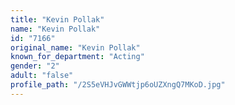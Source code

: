 ```yaml
---
title: "Kevin Pollak"
name: "Kevin Pollak"
id: "7166"
original_name: "Kevin Pollak"
known_for_department: "Acting"
gender: "2"
adult: "false"
profile_path: "/2S5eVHJvGWWtjp6oUZXngQ7MKoD.jpg"
---
```

